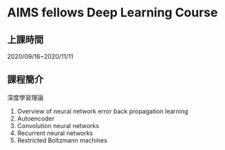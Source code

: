 # AIMS fellows Deep Learning Course

## 上課時間
2020/09/16~2020/11/11

## 課程簡介
深度學習理論
1.   Overview of neural network error back propagation learning
2.   Autoencoder
3.   Convolution neural networks
4.   Recurrent neural networks
5.   Restricted Boltzmann machines

